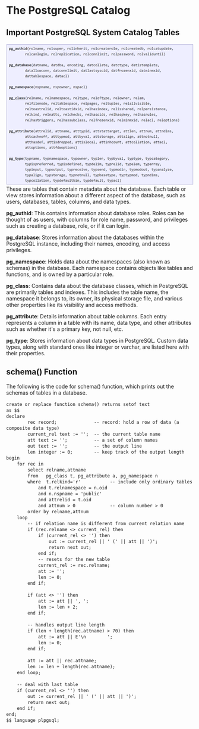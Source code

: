 # The PostgreSQL Catalog
## Important PostgreSQL System Catalog Tables
![](https://github.com/MinhoWei/database-systems/blob/main/catalog1.png)
These are tables that contain metadata about the database. Each table or view stores information about a different aspect of the database, such as users, databases, tables, columns, and data types.

**pg_authid**: This contains information about database roles. Roles can be thought of as users, with columns for role name, password, and privileges such as creating a database, role, or if it can login.

**pg_database**: Stores information about the databases within the PostgreSQL instance, including their names, encoding, and access privileges.

**pg_namespace**: Holds data about the namespaces (also known as schemas) in the database. Each namespace contains objects like tables and functions, and is owned by a particular role.

**pg_class**: Contains data about the database classes, which in PostgreSQL are primarily tables and indexes. This includes the table name, the namespace it belongs to, its owner, its physical storage file, and various other properties like its visibility and access methods.

**pg_attribute**: Details information about table columns. Each entry represents a column in a table with its name, data type, and other attributes such as whether it's a primary key, not null, etc.

**pg_type**: Stores information about data types in PostgreSQL. Custom data types, along with standard ones like integer or varchar, are listed here with their properties.

## schema() Function
The following is the code for schema() function, which prints out the schemas of tables in a database.

```
create or replace function schema() returns setof text
as $$
declare
        rec record;              -- record: hold a row of data (a composite data type)
        current_rel text := '';  -- the current table name
        att text := '';          -- a set of column names
        out text := '';          -- the output line
	    len integer := 0;        -- keep track of the output length
begin
	for rec in
		select relname,attname
		from   pg_class t, pg_attribute a, pg_namespace n
		where  t.relkind='r'           -- include only ordinary tables
			and t.relnamespace = n.oid
			and n.nspname = 'public'
			and attrelid = t.oid
			and attnum > 0             -- column number > 0
		order by relname,attnum
	loop
	    -- if relation name is different from current relation name
		if (rec.relname <> current_rel) then
			if (current_rel <> '') then
				out := current_rel || ' (' || att || ')';
				return next out;
			end if;
			-- resets for the new table
			current_rel := rec.relname;
			att := '';
			len := 0;
		end if;

		if (att <> '') then
			att := att || ', ';
			len := len + 2;
		end if;
        
		-- handles output line length
		if (len + length(rec.attname) > 70) then
			att := att || E'\n        ';
			len := 0;
		end if;

		att := att || rec.attname;
		len := len + length(rec.attname);
	end loop;

	-- deal with last table
	if (current_rel <> '') then
		out := current_rel || ' (' || att || ')';
		return next out;
	end if;
end;
$$ language plpgsql;
```
